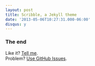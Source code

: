 ```yaml
---
layout: post
title: Scribble, a Jekyll theme
date: '2013-05-06T10:27:31.000-06:00'
disqus: y
---
```


### The end

Like it? [Tell me](http://twitter.com/muanchiou).<br/>
Problem? [Use GitHub Issues](https://github.com/muan/scribble).